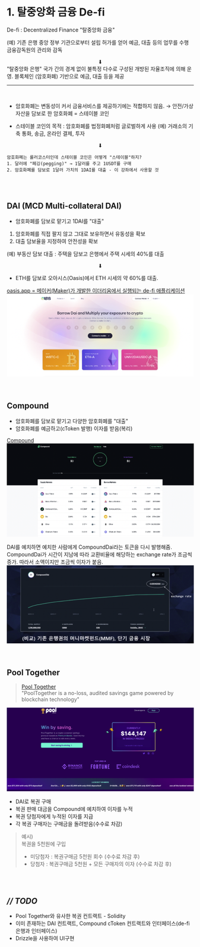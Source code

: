 # 1. 탈중앙화 금융 De-fi

De-fi : Decentralized Finance "탈중앙화 금융"

(예) 기존 은행
중앙 정부 기관으로부터 설립 허가를 얻어 예금, 대출 등의 업무를 수행
금융감독원의 관리와 감독   
<center> ⬇︎ </center>
"탈중앙화 은행"
국가 간의 경계 없이 불특정 다수로 구성된 개방된 자율조직에 의해 운영.
블록체인 (암호화폐) 기반으로 예금, 대출 등을 제공   

<br>
<hr>
<br>

- 암호화폐는 변동성이 커서 금융서비스를 제공하기에는 적합하지 않음. → 안전/가상 자산을 담보로 한 암호화폐 = 스테이블 코인

- 스테이블 코인의 목적 : 암호화폐를 법정화폐처럼 글로벌하게 사용
(예) 거래소의 기축 통화, 송금, 온라인 결제, 투자
<center> ⬇︎ </center>

    암호화폐는 롤러코스터인데 스테이블 코인은 어떻게 "스테이블"하지?
    1. 달러에 "페깅(pegging)" → 1달러를 주고 1USDT를 구매
    2. 암호화폐를 담보로 1달러 가치의 1DAI를 대출 - 이 강좌에서 사용할 것

<br>
<br>

## DAI (MCD Multi-collateral DAI)
- 암호화폐를 담보로 맡기고 1DAI를 "대출"
1. 암호화폐를 직접 팔지 않고 그대로 보유하면서 유동성을 확보
2. 대출 담보율을 지정하여 안전성을 확보

(예) 부동산 담보 대출 : 주택을 담보고 은행에서 주택 시세의 40%를 대출

<center> ⬇︎ </center>

- ETH를 담보로 오아시스(Oasis)에서 ETH 시세의 약 60%를 대출.   

[oasis.app = 메이커(Maker)가 개발한 이더리움에서 실행되는 de-fi 애플리케이션](https://oasis.app/) 
![Oasis](/Inflearn/img_dapp/oasis.png)   
<br>
<br>



## Compound
- 암호화폐를 담보로 맡기고 다양한 암호화폐를 "대출"
- 암호화폐를 예금하고(cToken 발행) 이자를 받음(복리)

[Compound](https://app.compound.finance/) 
![Compound](/Inflearn/img_dapp/compound.png)   

DAI를 예치하면 예치한 사람에게 CompoundDai라는 토큰을 다시 발행해줌.
CompoundDai가 시간이 지남에 따라 교환비율에 해당하는 exchange rate가 조금씩 증가. 따라서 소액이지만 조금씩 이자가 붙음.
![Compound](/Inflearn/img_dapp/compound1.png) 
<br>
<br>
<br>


## Pool Together
>[Pool Together](https://www.pooltogether.com/)   
"PoolTogether is a no-loss, audited savings game powered by blockchain technology"   

![pool together](/Inflearn/img_dapp/pooltogether.png) 

- DAI로 복권 구매
- 복권 판매 대금을 Compound에 예치하여 이자를 누적
- 복권 당첨자에게 누적된 이자를 지급
- 각 복권 구매자는 구매금을 돌려받음(수수료 차감)   

>예시)   
복권을 5천원에 구입
> - 미당첨자 : 복권구매금 5천원 회수 (수수료 차감 후)
> - 당첨자 : 복권구매금 5천원 + 모든 구매자의 이자 (수수료 차감 후)   
<br>
<br>


## *// TODO*

- Pool Together와 유사한 복권 컨트랙트 - Solidity
- 이미 존재하는 DAI 컨트랙트, Compound cToken 컨트랙트와 인터페이스(de-fi 은행과 인터페이스)
- Drizzle을 사용하여 UI구현





